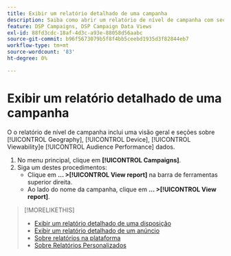 ```yaml
---
title: Exibir um relatório detalhado de uma campanha
description: Saiba como abrir um relatório de nível de campanha com seções sobre dados de Geografia, Dispositivo, Visualização e Desempenho do público-alvo.
feature: DSP Campaigns, DSP Campaign Data Views
exl-id: 88fd3cdc-18af-4d3c-a93e-88058d56aabc
source-git-commit: b96f5673079b5f8f4bb5ceebd1935d3f82844eb7
workflow-type: tm+mt
source-wordcount: '83'
ht-degree: 0%

---
```


# Exibir um relatório detalhado de uma campanha

O <!--legacy --> o relatório de nível de campanha inclui uma visão geral e seções sobre [!UICONTROL Geography], [!UICONTROL Device], [!UICONTROL Viewability]e [!UICONTROL Audience Performance] dados.

1. No menu principal, clique em **[!UICONTROL Campaigns]**.
1. Siga um destes procedimentos:
   * Clique em **... >[!UICONTROL View report]** na barra de ferramentas superior direita.
   * Ao lado do nome da campanha, clique em  **... >[!UICONTROL View report]**.

>[!MORELIKETHIS]
>
>* [Exibir um relatório detalhado de uma disposição](/help/dsp/campaign-management/placements/placement-view-report.md)
>* [Exibir um relatório detalhado de um anúncio](/help/dsp/campaign-management/ads/ad-view-report.md)
>* [Sobre relatórios na plataforma](/help/dsp/campaign-management/reports/campaign-reports-about.md)
>* [Sobre Relatórios Personalizados](/help/dsp/reports/report-about.md)

